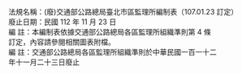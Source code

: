 法規名稱：(廢)交通部公路總局臺北市區監理所編制表（107.01.23 訂定）  
廢止日期：民國 112 年 11 月 23 日  
編 註：本編制表依據交通部公路總局各區監理所組織準則第 4 條  
訂定，內容請參閱相關圖表附檔。  
編 註：交通部公路總局各區監理所組織準則於中華民國一百一十二  
年十一月二十三日廢止  


